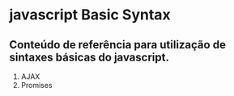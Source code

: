# javascript Basic Syntax
## Conteúdo de referência para utilização de sintaxes básicas do javascript. 

1. AJAX
2. Promises
